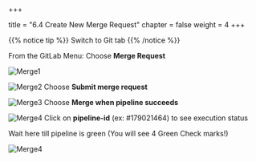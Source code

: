 +++

title = "6.4 Create New Merge Request"
chapter = false
weight = 4
+++

{{% notice tip %}}
Switch to Git tab
{{% /notice %}}

From the GitLab Menu: Choose __Merge Request__

![Merge1](/images/lab6/new-mr.png)

![Merge2](/images/lab4/merge_request3.png)
Choose __Submit merge request__

![Merge3](/images/lab4/merge_request4.png)
Choose __Merge when pipeline succeeds__

![Merge4](/images/lab6/check_status1.png)
Click on __pipeline-id__ (ex: #179021464)  to see execution status

Wait here till pipeline is green (You will see 4 Green Check marks!)

![Merge4](/images/lab6/pipeline-pass.png)
